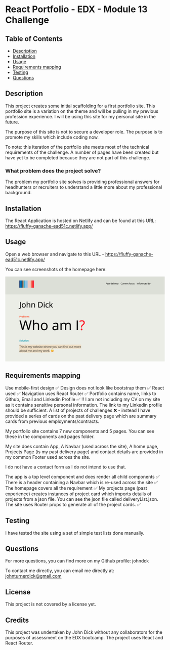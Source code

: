 # React Portfolio - EDX - Module 13 Challenge

## Table of Contents

- [Description](#Description)
- [Installation](#installation)
- [Usage](#Usage)
- [Requirements mapping](#requirements-mapping)
- [Testing](#Testing)
- [Questions](#Questions)

## Description

This project creates some initial scaffolding for a first portfolio site. This portfolio site is a variation on the theme and will be pulling in my previous profession experience. I will be using this site for my personal site in the future.

The purpose of this site is not to secure a developer role. The purpose is to promote my skills which include coding now.

To note: this iteration of the portfolio site meets most of the technical requirements of the challenge. A number of pages have been created but have yet to be completed because they are not part of this challenge.

### What problem does the project solve?

The problem my portfolio site solves is providing professional answers for headhunters or recruiters to understand a little more about my professional background.

## Installation

The React Application is hosted on Netlify and can be found at this URL: https://fluffy-ganache-ead51c.netlify.app/

## Usage

Open a web browser and navigate to this URL - https://fluffy-ganache-ead51c.netlify.app/

You can see screenshots of the homepage here:

![Portfolio screenshot](/public/assets/Screenshot.png)

## Requirements mapping

Use mobile-first design ✅
Design does not look like bootstrap them ✅
React used ✅
Navigation uses React Router ✅
Portfolio contains name, links to Github, Email and Linkedin Profile ✅
‼️ I am not including my CV on my site as it contains sensitive personal information. The link to my Linkedin profile should be sufficient.
A list of projects of challenges ❌ - instead I have provided a series of cards on the past delivery page which are summary cards from previous employments/contracts.

My portfolio site contains 7 new components and 5 pages. You can see these in the components and pages folder.

My site does contain App, A Navbar (used across the site), A home page, Projects Page (is my past delivery page) and contact details are provided in my common Footer used across the site.

I do not have a contact form as I do not intend to use that.

The app is a top level component and does render all child components ✅
There is a header containing a Navbar which is re-used across the site ✅
The homepage covers all the requirement ✅
My projects page (past experience) creates instances of project card which imports details of projects from a json file. You can see the json file called deliveryList.json.
The site uses Router props to generate all of the project cards. ✅

## Testing

I have tested the site using a set of simple test lists done manually.

## Questions

For more questions, you can find more on my Github profile: johndck

To contact me directly, you can email me directly at: johnturnerdick@gmail.com

## **License**

This project is not covered by a license yet.

## Credits

This project was undertaken by John Dick without any collaborators for the purposes of assessment on the EDX bootcamp. The project uses React and React Router.

